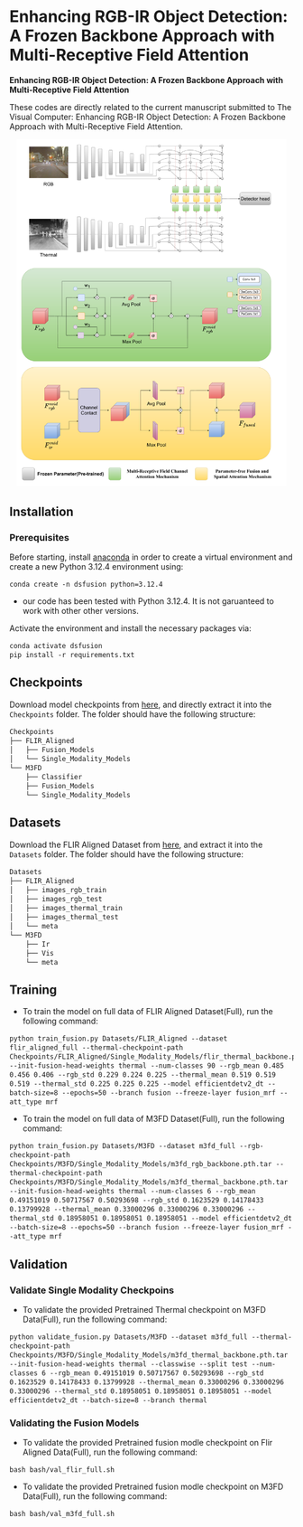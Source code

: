 # Enhancing RGB-IR Object Detection: A Frozen Backbone Approach with Multi-Receptive Field Attention
**Enhancing RGB-IR Object Detection: A Frozen Backbone Approach with Multi-Receptive Field Attention**<br>

These codes are directly related to the current manuscript submitted to The Visual Computer: Enhancing RGB-IR Object Detection: A Frozen Backbone Approach with Multi-Receptive Field Attention. <br>

<p align="center">
<img src="Overview.pdf" width="95%">
</p>

## Installation

### Prerequisites
Before starting, install [anaconda](https://docs.conda.io/en/latest/miniconda.html#installing) in order to create a virtual environment and create a new Python 3.12.4 environment using:
```
conda create -n dsfusion python=3.12.4
``` 
- our code has been tested with Python 3.12.4. It is not garuanteed to work with other other versions. 

 Activate the environment and install the necessary packages via:
``` 
conda activate dsfusion 
pip install -r requirements.txt 
```

## Checkpoints
Download model checkpoints from [here](https://drive.google.com/drive/folders/1Exw4_eq8QJgrmgs3gQE9d9mrYim8UHv5?usp=sharing), and directly extract it into the `Checkpoints` folder. The folder should have the following structure:
```
Checkpoints
├── FLIR_Aligned
│   ├── Fusion_Models
│   └── Single_Modality_Models
└── M3FD
    ├── Classifier
    ├── Fusion_Models
    └── Single_Modality_Models
```

## Datasets
Download the FLIR Aligned Dataset from [here](https://drive.google.com/drive/folders/18XmdzKj0sGOFt0r4LmwMo9TsVNpyKEzT?usp=sharing), and extract it into the `Datasets` folder. The folder should have the following structure:
```
Datasets
├── FLIR_Aligned
│   ├── images_rgb_train
│   ├── images_rgb_test
│   ├── images_thermal_train
│   ├── images_thermal_test
│   └── meta
└── M3FD
    ├── Ir
    ├── Vis
    └── meta
```

## Training 
* To train the model on full data of FLIR Aligned Dataset(Full), run the following command:
```
python train_fusion.py Datasets/FLIR_Aligned --dataset flir_aligned_full --thermal-checkpoint-path Checkpoints/FLIR_Aligned/Single_Modality_Models/flir_thermal_backbone.pth.tar --init-fusion-head-weights thermal --num-classes 90 --rgb_mean 0.485 0.456 0.406 --rgb_std 0.229 0.224 0.225 --thermal_mean 0.519 0.519 0.519 --thermal_std 0.225 0.225 0.225 --model efficientdetv2_dt --batch-size=8 --epochs=50 --branch fusion --freeze-layer fusion_mrf --att_type mrf
``` 
* To train the model on full data of M3FD Dataset(Full), run the following command:
```
python train_fusion.py Datasets/M3FD --dataset m3fd_full --rgb-checkpoint-path Checkpoints/M3FD/Single_Modality_Models/m3fd_rgb_backbone.pth.tar --thermal-checkpoint-path Checkpoints/M3FD/Single_Modality_Models/m3fd_thermal_backbone.pth.tar --init-fusion-head-weights thermal --num-classes 6 --rgb_mean 0.49151019 0.50717567 0.50293698 --rgb_std 0.1623529 0.14178433 0.13799928 --thermal_mean 0.33000296 0.33000296 0.33000296 --thermal_std 0.18958051 0.18958051 0.18958051 --model efficientdetv2_dt --batch-size=8 --epochs=50 --branch fusion --freeze-layer fusion_mrf --att_type mrf
```

## Validation
### Validate Single Modality Checkpoins
* To validate the provided Pretrained Thermal checkpoint on M3FD Data(Full), run the following command:  
```
python validate_fusion.py Datasets/M3FD --dataset m3fd_full --thermal-checkpoint-path Checkpoints/M3FD/Single_Modality_Models/m3fd_thermal_backbone.pth.tar --init-fusion-head-weights thermal --classwise --split test --num-classes 6 --rgb_mean 0.49151019 0.50717567 0.50293698 --rgb_std 0.1623529 0.14178433 0.13799928 --thermal_mean 0.33000296 0.33000296 0.33000296 --thermal_std 0.18958051 0.18958051 0.18958051 --model efficientdetv2_dt --batch-size=8 --branch thermal
```

### Validating the Fusion Models

* To validate the provided Pretrained fusion modle checkpoint on Flir Aligned Data(Full), run the following command:  
```
bash bash/val_flir_full.sh
```
* To validate the provided Pretrained fusion modle checkpoint on M3FD Data(Full), run the following command:  
```
bash bash/val_m3fd_full.sh
```

